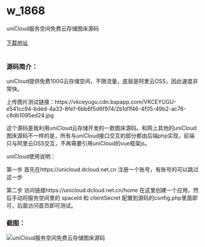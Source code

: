 # w_1868
uniCloud服务空间免费云存储图床源码
<br/></br>
[下载地址](https://www.uuid2.com/1868.html "下载地址")
<br/></br>
<h3>源码简介：</h3>
<p>uniCloud提供免费100G云存储空间，不限流量，底层是阿里云OSS，因此速度非常快。<p>
<p>上传图片测试链接：https://vkceyugu.cdn.bspapp.com/VKCEYUGU-e541cc94-bded-4a33-8fe1-6bb6f5d6f974/2b1d1f46-4f05-49b2-ac76-c8db1095ed24.jpg<p>
<p>这个源码是我利用uniCloud云存储开发的一款图床源码。和网上其他的uniCloud图床源码不一样的是，所有与uniCloud接口交互的部分都由后端php实现，前端只与阿里云OSS交互，不再需要引用uniCloud的vue框架js。<p>
<p>uniCloud使用说明：<p>
<p>第一步 首先在https://unicloud.dcloud.net.cn  注册一个账号，有账号的可以跳过这一步<p>
<p>第二步 访问链接https://unicloud.dcloud.net.cn/home  在这里创建一个应用，然后手动将服务空间里的 spaceId 和 clientSecret 配置到源码的config.php里面即可，后面访问首页即可测试。<p>
<h3>截图：</h3>
<img src="https://www.uuid2.com/wp-content/uploads/img/202112/aa3533a863.png" alt="uniCloud服务空间免费云存储图床源码">
